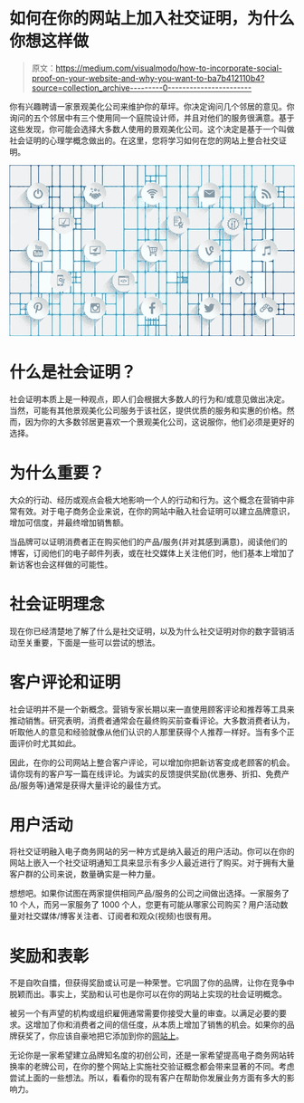 # 如何在你的网站上加入社交证明，为什么你想这样做

> 原文：<https://medium.com/visualmodo/how-to-incorporate-social-proof-on-your-website-and-why-you-want-to-ba7b412110b4?source=collection_archive---------0----------------------->

你有兴趣聘请一家景观美化公司来维护你的草坪。你决定询问几个邻居的意见。你询问的五个邻居中有三个使用同一个庭院设计师，并且对他们的服务很满意。基于这些发现，你可能会选择大多数人使用的景观美化公司。这个决定是基于一个叫做社会证明的心理学概念做出的。在这里，您将学习如何在您的网站上整合社交证明。

![](img/32e7d538e4e7a43bf03bcde4b7ba0f48.png)

# 什么是社会证明？

社会证明本质上是一种观点，即人们会根据大多数人的行为和/或意见做出决定。当然，可能有其他景观美化公司服务于该社区，提供优质的服务和实惠的价格。然而，因为你的大多数邻居更喜欢一个景观美化公司，这说服你，他们必须是更好的选择。

# 为什么重要？

大众的行动、经历或观点会极大地影响一个人的行动和行为。这个概念在营销中非常有效。对于电子商务企业来说，在你的网站中融入社会证明可以建立品牌意识，增加可信度，并最终增加销售额。

当品牌可以证明消费者正在购买他们的产品/服务(并对其感到满意)，阅读他们的博客，订阅他们的电子邮件列表，或在社交媒体上关注他们时，他们基本上增加了新访客也会这样做的可能性。

# 社会证明理念

现在你已经清楚地了解了什么是社交证明，以及为什么社交证明对你的数字营销活动至关重要，下面是一些可以尝试的想法。

# 客户评论和证明

社会证明并不是一个新概念。营销专家长期以来一直使用顾客评论和推荐等工具来推动销售。研究表明，消费者通常会在最终购买前查看评论。大多数消费者认为，听取他人的意见和经验就像从他们认识的人那里获得个人推荐一样好。当有多个正面评价时尤其如此。

因此，在你的公司网站上整合客户评论，可以增加你把新访客变成老顾客的机会。请你现有的客户写一篇在线评论。为诚实的反馈提供奖励(优惠券、折扣、免费产品/服务等)通常是获得大量评论的最佳方式。

# 用户活动

将社交证明融入电子商务网站的另一种方式是纳入最近的用户活动。你可以在你的网站上嵌入一个社交证明通知工具来显示有多少人最近进行了购买。对于拥有大量客户群的公司来说，数量确实是一种力量。

想想吧。如果你试图在两家提供相同产品/服务的公司之间做出选择。一家服务了 10 个人，而另一家服务了 1000 个人，您更有可能从哪家公司购买？用户活动数量对社交媒体/博客关注者、订阅者和观众(视频)也很有用。

# 奖励和表彰

不是自吹自擂，但获得奖励或认可是一种荣誉。它巩固了你的品牌，让你在竞争中脱颖而出。事实上，奖励和认可也是你可以在你的网站上实现的社会证明概念。

被另一个有声望的机构或组织雇佣通常需要你接受大量的审查。以满足必要的要求。这增加了你和消费者之间的信任度，从本质上增加了销售的机会。如果你的品牌获奖了，你应该自豪地把它添加到你的[网站上](https://visualmodo.com/guide-simplifying-cloud-computing-business-growth/)。

无论你是一家希望建立品牌知名度的初创公司，还是一家希望提高电子商务网站转换率的老牌公司，在你的整个网站上实施社交验证概念都会带来显著的不同。考虑尝试上面的一些想法。所以，看看你的现有客户在帮助你发展业务方面有多大的影响力。